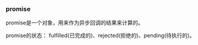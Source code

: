 ### promise

promise是一个对象，用来作为异步回调的结果来计算的。

promise的状态： fulfilled(已完成的)、rejected(拒绝的)、pending(待执行的)。


